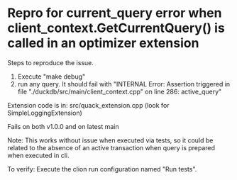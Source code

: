 # Repro for current_query error when client_context.GetCurrentQuery() is called in an optimizer extension

Steps to reproduce the issue.

1. Execute "make debug"
2. run any query. It should fail with "INTERNAL Error: Assertion triggered in file "./duckdb/src/main/client_context.cpp" on line 286: active_query"

Extension code is in: src/quack_extension.cpp (look for SimpleLoggingExtension)

Fails on both v1.0.0 and on latest main

Note: This works without issue when executed via tests, so it could be related to the absence of an active transaction when query is prepared when executed in cli.

To verify: Execute the clion run configuration named "Run tests".  